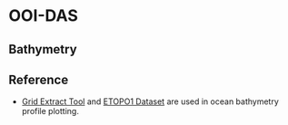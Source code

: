 # OOI-DAS


## Bathymetry




## Reference
- [Grid Extract Tool](https://www.ncei.noaa.gov/maps/grid-extract/) and [ETOPO1 Dataset](https://www.ngdc.noaa.gov/mgg/global/) are used in ocean bathymetry profile plotting.